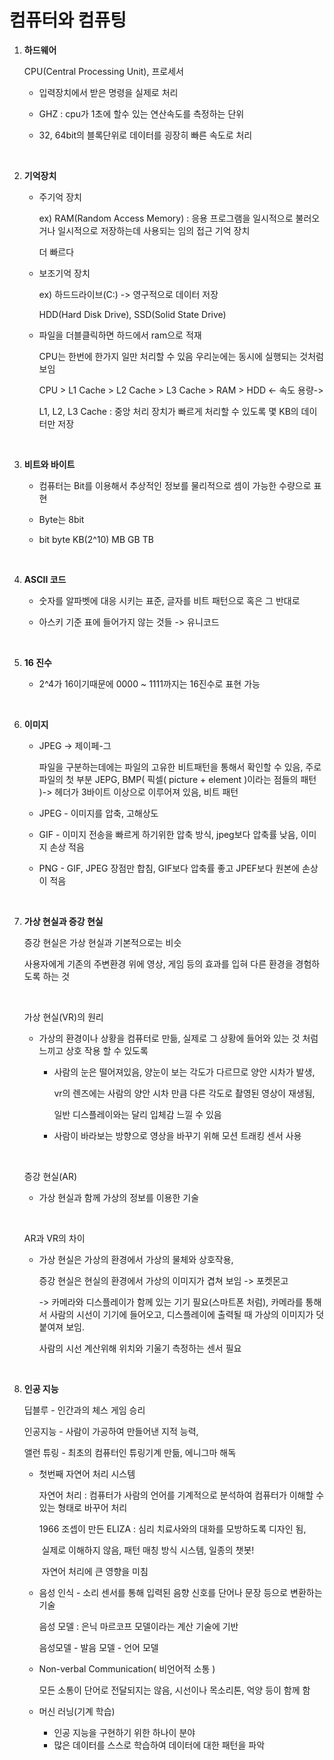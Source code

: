 # 컴퓨터와 컴퓨팅

1. **하드웨어**

   CPU(Central Processing Unit), 프로세서 

   - 입력장치에서 받은 명령을 실제로 처리

   - GHZ : cpu가 1초에 할수 있는 연산속도를 측정하는 단위

   - 32, 64bit의 블록단위로 데이터를 굉장히 빠른 속도로 처리 

     <br>

2. **기억장치**

   - 주기억 장치

     ex) RAM(Random Access Memory) : 응용 프로그램을 일시적으로 불러오거나 일시적으로 저장하는데 사용되는 임의 접근 기억 장치  

     더 빠르다 

   - 보조기억 장치

     ex) 하드드라이브(C:)  ->  영구적으로 데이터 저장 

     HDD(Hard Disk Drive), SSD(Solid State Drive)

   - 파일을 더블클릭하면 하드에서 ram으로 적재 

     CPU는 한번에 한가지 일만 처리할 수 있음 
     우리눈에는 동시에 실행되는 것처럼 보임

     CPU > L1 Cache > L2 Cache > L3 Cache > RAM > HDD
     \<- 속도  									용량->

     L1, L2, L3 Cache : 중앙 처리 장치가 빠르게 처리할 수 있도록 몇 KB의 데이터만 저장 

   <br>

3. **비트와 바이트**

   - 컴퓨터는 Bit를 이용해서 추상적인 정보를 물리적으로 셈이 가능한 수량으로 표현

   - Byte는 8bit 

   - bit byte KB(2^10) MB GB TB

     <br>

4. **ASCII 코드**

   - 숫자를 알파벳에 대응 시키는 표준, 글자를 비트 패턴으로 혹은 그 반대로

   - 아스키 기준 표에 들어가지 않는 것들 -> 유니코드

     <br>

5. **16 진수**

   - 2^4가 16이기때문에 0000 ~ 1111까지는 16진수로 표현 가능  

     <br>

6. **이미지**

   - JPEG -> 제이페-그

     파일을 구분하는데에는 파일의 고유한 비트패턴을 통해서 확인할 수 있음, 주로 파일의 첫 부분
     JEPG, BMP( 픽셀( picture + element )이라는 점들의 패턴 )-> 헤더가 3바이트 이상으로 이루어져 있음, 비트 패턴

   - JPEG - 이미지를 압축, 고해상도 

   - GIF - 이미지 전송을 빠르게 하기위한 압축 방식, jpeg보다 압축률 낮음, 이미지 손상 적음

   - PNG - GIF, JPEG 장점만 합침, GIF보다 압축률 좋고 JPEF보다 원본에 손상이 적음

     <br>

7. **가상 현실과 증강 현실**

   증강 현실은 가상 현실과 기본적으로는 비슷

   사용자에게 기존의 주변환경 위에 영상, 게임 등의 효과를 입혀 다른 환경을 경험하도록 하는 것

   ​

   가상 현실(VR)의 원리 

   - 가상의 환경이나 상황을 컴퓨터로 만듦, 실제로 그 상황에 들어와 있는 것 처럼 느끼고 상호 작용 할 수 있도록

     - 사람의 눈은 떨어져있음, 양눈이 보는 각도가 다르므로 양안 시차가 발생, 

       vr의 렌즈에는 사람의 양안 시차 만큼 다른 각도로 촬영된 영상이 재생됨, 

       일반 디스플레이와는 달리 입체감 느낄 수 있음

     - 사람이 바라보는 방향으로 영상을 바꾸기 위해 모션 트래킹 센서 사용 

   ​

    증강 현실(AR)

   - 가상 현실과 함께 가상의 정보를 이용한 기술

   ​

    AR과 VR의 차이

   - 가상 현실은 가상의 환경에서 가상의 물체와 상호작용, 

     증강 현실은 현실의 환경에서 가상의 이미지가 겹쳐 보임 -> 포켓몬고

     -> 카메라와 디스플레이가 함께 있는 기기 필요(스마트폰 처럼),
     카메라를 통해서 사람의 시선이 기기에 들어오고, 디스플레이에 출력될 때 가상의 이미지가 덧붙여져 보임.

     사람의 시선 계산위해 위치와 기울기 측정하는 센서 필요

     ​

8. **인공 지능**

   딥블루 - 인간과의 체스 게임 승리

   인공지능 - 사람이 가공하여 만들어낸 지적 능력,  

   앨런 튜링 - 최초의 컴퓨터인 튜링기계 만듦, 에니그마 해독

   - 첫번째 자연어 처리 시스템 

     자연어 처리 : 컴퓨터가 사람의 언어를 기계적으로 분석하여 컴퓨터가 이해할 수 있는 형태로 바꾸어 처리 

     1966 조셉이 만든 ELIZA : 심리 치료사와의 대화를 모방하도록 디자인 됨,    		

     ​	실제로 이해하지 않음, 패턴 매칭 방식 시스템, 일종의 챗봇! 

     ​	자연어 처리에 큰 영향을 미침


   - 음성 인식 - 소리 센서를 통해 입력된 음향 신호를 단어나 문장 등으로 변환하는 기술

     음성 모델 : 은닉 마르코프 모델이라는 계산 기술에 기반

     음성모델 - 발음 모델 - 언어 모델  

   - Non-verbal Communication( 비언어적 소통 )

      모든 소통이 단어로 전달되지는 않음, 시선이나 목소리톤, 억양 등이 함께 함

   - 머신 러닝(기계 학습)

     - 인공 지능을 구현하기 위한 하나이 분야
     - 많은 데이터를 스스로 학습하여 데이터에 대한 패턴을 파악

